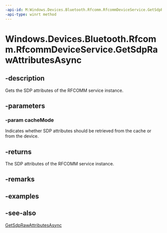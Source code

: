 ```yaml
---
-api-id: M:Windows.Devices.Bluetooth.Rfcomm.RfcommDeviceService.GetSdpRawAttributesAsync(Windows.Devices.Bluetooth.BluetoothCacheMode)
-api-type: winrt method
---
```


<!-- Method syntax
public Windows.Foundation.IAsyncOperation<Windows.Foundation.Collections.IMapView<uint, Windows.Storage.Streams.IBuffer>> GetSdpRawAttributesAsync(Windows.Devices.Bluetooth.BluetoothCacheMode cacheMode)
-->

# Windows.Devices.Bluetooth.Rfcomm.RfcommDeviceService.GetSdpRawAttributesAsync

## -description
Gets the SDP attributes of the RFCOMM service instance.

## -parameters
### -param cacheMode
Indicates whether SDP attributes should be retrieved from the cache or from the device.

## -returns
The SDP attributes of the RFCOMM service instance.

## -remarks

## -examples

## -see-also
[GetSdpRawAttributesAsync](rfcommdeviceservice_getsdprawattributesasync_1098060142.md)